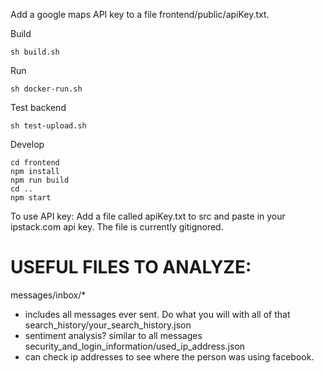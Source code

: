Add a google maps API key to a file frontend/public/apiKey.txt.

Build

    sh build.sh

Run

    sh docker-run.sh

Test backend

    sh test-upload.sh

Develop

    cd frontend
    npm install
    npm run build
    cd ..
    npm start

To use API key: Add a file called apiKey.txt to src and paste in your ipstack.com api key. 
The file is currently gitignored. 

USEFUL FILES TO ANALYZE:
========================

messages/inbox/*
 -  includes all messages ever sent. Do what you will with all of that
search_history/your_search_history.json
 -  sentiment analysis? similar to all messages
security_and_login_information/used_ip_address.json
 -  can check ip addresses to see where the person was using facebook.
